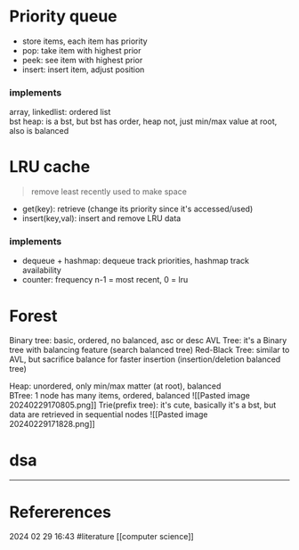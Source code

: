 # Priority queue  
- store items, each item has priority  
- pop: take item with highest prior 
- peek: see item with highest prior 
- insert: insert item, adjust position 
### implements   
array, linkedlist: ordered list    
bst
heap: is a bst, but bst has order, heap not, just min/max value at root, also is balanced 

# LRU cache 
> remove least recently used to make space
- get(key): retrieve (change its priority since it's accessed/used) 
- insert(key,val): insert and remove LRU data 
### implements  
- dequeue + hashmap: dequeue track priorities, hashmap track availability   
- counter: frequency n-1 = most recent, 0 = lru  


# Forest 
Binary tree: basic, ordered, no balanced, asc or desc 
AVL Tree: it's a Binary tree with balancing feature (search balanced tree)
Red-Black Tree: similar to AVL, but sacrifice balance for faster insertion 
(insertion/deletion balanced tree) 

Heap: unordered, only min/max matter (at root), balanced   
BTree: 1 node has many items, ordered, balanced
![[Pasted image 20240229170805.png]]
 Trie(prefix tree): it's cute, basically it's a bst, but data are retrieved in sequential nodes 
![[Pasted image 20240229171828.png]]













# dsa
--- 
# Refererences 




2024 02 29 16:43
#literature  [[computer science]] 